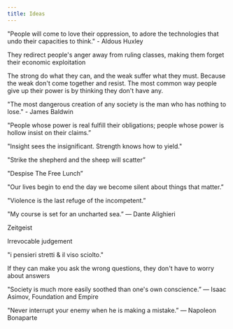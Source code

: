 ```yaml
---
title: Ideas
---
```


"People will come to love their oppression, to adore the technologies that undo their capacities to think." - Aldous Huxley

They redirect people's anger away from ruling classes, making them forget their economic exploitation

The strong do what they can, and the weak suffer what they must. Because the weak don't come together and resist. The most common way people give up their power is by thinking they don't have any.

"The most dangerous creation of any society is the man who has nothing to lose." - James Baldwin

"People whose power is real fulfill their obligations;
people whose power is hollow insist on their claims.”

"Insight sees the insignificant.
Strength knows how to yield."

"Strike the shepherd and the sheep will scatter”

"Despise The Free Lunch”

"Our lives begin to end the day we become silent about things that matter.”

"Violence is the last refuge of the incompetent.”

"My course is set for an uncharted sea.”
― Dante Alighieri

Zeitgeist 

Irrevocable judgement

"i pensieri stretti & il viso sciolto." 

If they can make you ask the wrong questions, they don't have to worry about answers

"Society is much more easily soothed than one's own conscience.”
― Isaac Asimov, Foundation and Empire

"Never interrupt your enemy when he is making a mistake.”
― Napoleon Bonaparte
